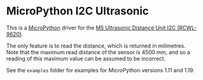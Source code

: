# MicroPython I2C Ultrasonic

This is a [MicroPython](https://micropython.org) driver for the [M5 Ultrasonic Distance Unit I2C (RCWL-9620)](https://shop.m5stack.com/products/ultrasonic-distance-unit-i2c-rcwl-9620).

The only feature is to read the distance, which is returned in milimetres. Note that the maximum read distance of the sensor is 4500 mm, and so a reading of this maximum value can be assumed to be incorrect.

See the `examples` folder for examples for MicroPython versions 1.11 and 1.19.
